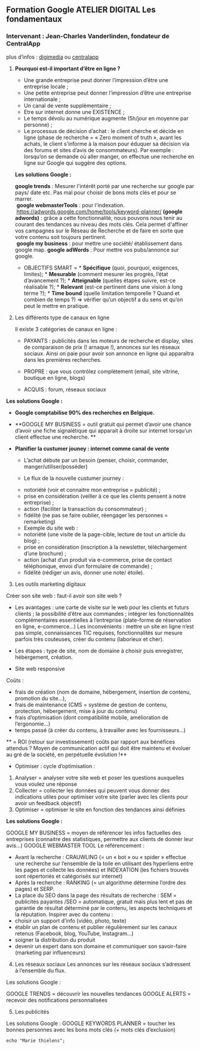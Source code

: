 ## **Formation Google ATELIER DIGITAL  Les fondamentaux**

### Intervenant : Jean-Charles Vanderlinden, fondateur de CentralApp 

plus d’infos : [digimedia](https://www.digimedia.be/News/fr/19967/la-startup-belge-centralapp-leve-500000.html) ou [centralapp](https://www.centralapp.com/fr>)

1. __**Pourquoi est-il important d’être en ligne ?**__ 

    * Une grande entreprise peut donner l’impression d’être une entreprise locale ;
    * Une petite entreprise peut donner l’impression d’être une entreprise internationale ;
    * Un canal de vente supplémentaire ; 
    * Etre sur internet donne une EXISTENCE ;
    * Le temps dévolu au numérique augmente (5h/jour en moyenne par personne) ;
    * Le processus de décision d’achat : le client cherche et décide en ligne (phase de recherche = « Zero moment of truth », avant les       achats, le client s’informe à la maison pour éduquer sa décision via des forums et sites d’avis de consommateurs). Par exemple :         lorsqu’on se demande où aller manger, on effectue une recherche en ligne sur Google qui suggère des options. 
    
    **Les solutions Google :** 

    **google trends** : Mesurer l'intérêt porté par une recherche sur google par pays/ date etc. 
         Pas mal pour choisir de bons mots clés et pour se marrer.     
    **google webmasterTools** : pour l'indexation.
      <https://adwords.google.com/home/tools/keyword-planner/> **(google adwords)** : grâce a cette fonctionnalité, nous pouvons nous          tenir au courant des tendances au niveau des mots clés. Cela permet d'affiner vos campagnes sur le Réseau de Recherche et de            faire en sorte que votre contenu soit toujours pertinent.   
    **google my business** : pour mettre une société/ établissement dans google map. 
    **google adWords** : Pour mettre vos pubs/annonce sur google. 

     *  OBJECTIFS SMART = 
       * **Spécifique** (quoi, pourquoi, exigences, limites);
       * **Mesurable** (comment mesurer les progrès, l’état d’avancement ?);
       * **Atteignable** (quelles étapes suivre, est-ce réalisable ?);
       * **Relevant** (est-ce pertinent dans une vision à long terme ?);
       * **Time bound** (quelle limitation temporelle ? Quand et combien de temps ?)
               => vérifier qu’un objectif a du sens et qu’on peut le mettre en pratique. 

2. Les différents type de canaux en ligne
   
      Il existe 3 catégories de canaux en ligne : 

     * PAYANTS : publicités dans les moteurs de recherche et display, sites de comparaison de prix (! arnaque !), annonces sur les                réseaux sociaux. 
         Ainsi on paie pour avoir son annonce en ligne qui apparaîtra dans les premières recherches.
     
     * PROPRE : que vous contrôlez complètement (email, site vitrine, boutique en ligne, blogs)
     * ACQUIS : forum, réseaux sociaux


**Les solutions Google :** 

* **Google comptabilise 90% des recherches en Belgique.**

* **GOOGLE MY BUSINESS = outil gratuit qui permet d’avoir une chance d’avoir une fiche signalétique qui apparait à droite sur internet lorsqu’un client effectue une recherche. **

* **Planifier la custumer jouney : internet comme canal de vente**

    * L’achat débute par un besoin (penser, choisir, commander, manger/utiliser/posséder)
    
    * Le flux de la nouvelle custumer journey : 
    
     - notoriété (voir et connaitre mon entreprise = publicité) ;
     - prise en considération (veiller à ce que les clients pensent à notre entreprise) ;
     - action (faciliter la transaction du consommateur) ;
     - fidélité (ne pas se faire oublier, réengager les personnes = remarketing)
     
    * Exemple du site web : 
    
     - notoriété (une visite de la page-cible, lecture de tout un article du blog) ;
     - prise en considération (inscription à la newsletter, téléchargement d’une brochure) ;
     - action (achat d’un produit via e-commerce, prise de contact téléphonique, envoi d’un formulaire de commande) ;
     - fidélité (rédiger un avis, donner une note/ étoile).

3. Les outils marketing digitaux

Créer son site web : faut-il avoir son site web ?

* Les avantages : une carte de visite sur le web pour les clients et futurs clients ; la possibilité d’être aux commandes ; intégrer les fonctionnalités complémentaires essentielles à l’entreprise (plate-forme de réservation en ligne, e-commerce…)
Les inconvénients : mettre un site en ligne n’est pas simple, connaissances TIC requises, fonctionnalités sur mesure parfois très couteuses, créer du contenu (laborieux et cher).

* Les étapes : type de site, nom de domaine à choisir puis enregistrer, hébergement, création.

* Site web responsive

Coûts : 

* frais de création (nom de domaine, hébergement, insertion de contenu, promotion du site…), 
* frais de maintenance (CMS = système de gestion de contenu, protection, hébergement, mise à jour du contenu)
* frais d’optimisation (dont compatibilité mobile, amélioration de l’ergonomie…)
* temps passé (à créer du contenu, à travailler avec les fournisseurs…)

** = ROI (retour sur investissement) coûts par rapport aux bénéfices attendus ? Moyen de communication actif qui doit être maintenu et évoluer au gré de la société, en perpétuelle évolution !**

* Optimiser : cycle d’optimisation : 

1) Analyser = analyser votre site web et poser les questions auxquelles vous voulez une réponse
2) Collecter = collecter les données qui peuvent vous donner des indications utiles pour optimiser votre site (parler avec les clients pour avoir un feedback objectif)
3) Optimiser = optimiser le site en fonction des tendances ainsi définies

**Les solutions Google :**

GOOGLE MY BUSINESS = moyen de référencer les infos factuelles des entreprises (connaitre des statistiques, permettre aux clients de donner leur avis…)
GOOGLE WEBMASTER TOOL
Le référencement : 

* Avant la recherche : CRAUWLING (= un « bot » ou « spider » effectue une recherche sur l’ensemble de la toile en utilisant des hyperliens entre les pages et collecte les données) et INDEXATION (les fichiers trouvés sont répertoriés et catégorisés sur internet)
* Après la recherche : RANKING (= un algorithme détermine l’ordre des pages) et SERP.
* La place du SEO dans la page des résultats de recherche : SEM = publicités payantes /SEO = automatique, gratuit mais plus lent et pas de garantie de résultat déterminé par le contenu, les aspects techniques et la réputation. 
Inspirer avec du contenu : 
* choisir un support d’info (vidéo, photo, texte)
* établir un plan de contenu et publier régulièrement sur les canaux retenus (Facebook, blog, YouTube, Instagram…)
* soigner la distribution du produit
* devenir un expert dans son domaine et communiquer son savoir-faire (marketing par influenceurs)

4. Les réseaux sociaux
Les annonces sur les réseaux sociaux s’adressent à l’ensemble du flux.

Les solutions Google : 

GOOGLE TRENDS = découvrir les nouvelles tendances
GOOGLE ALERTS = recevoir des notifications personnalisées

5. Les publicités

Les solutions Google : 
GOOGLE KEYWORDS PLANNER = toucher les bonnes personnes avec les bons mots clés (+ mots clés d’exclusion)

    echo "Marie thielens";

